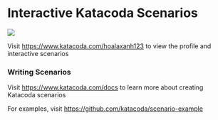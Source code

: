 # Interactive Katacoda Scenarios

[![](http://shields.katacoda.com/katacoda/hoalaxanh123/count.svg)](https://www.katacoda.com/hoalaxanh123 "Get your profile on Katacoda.com")

Visit https://www.katacoda.com/hoalaxanh123 to view the profile and interactive scenarios

### Writing Scenarios
Visit https://www.katacoda.com/docs to learn more about creating Katacoda scenarios

For examples, visit https://github.com/katacoda/scenario-example
